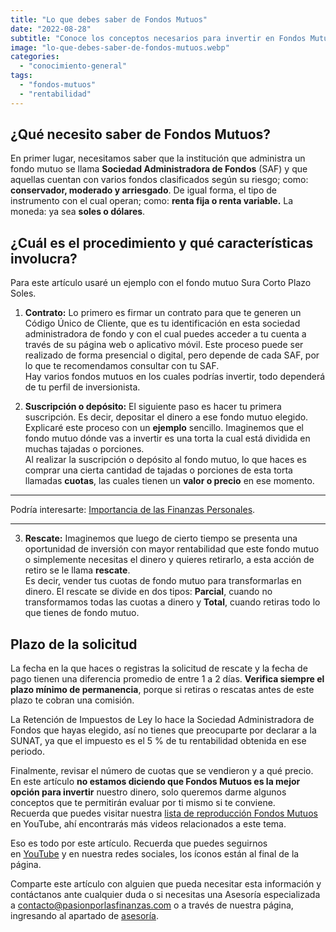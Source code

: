 ```yaml
---
title: "Lo que debes saber de Fondos Mutuos"
date: "2022-08-28"
subtitle: "Conoce los conceptos necesarios para invertir en Fondos Mutuos sin fallar en el intento"
image: "lo-que-debes-saber-de-fondos-mutuos.webp"
categories: 
  - "conocimiento-general"
tags: 
  - "fondos-mutuos"
  - "rentabilidad"
---
```


## ¿Qué necesito saber de Fondos Mutuos?

En primer lugar, necesitamos saber que la institución que administra un fondo mutuo se llama **Sociedad Administradora de Fondos** (SAF) y que aquellas cuentan con varios fondos clasificados según su riesgo; como: **conservador, moderado y arriesgado**. De igual forma, el tipo de instrumento con el cual operan; como: **renta fija o renta variable.** La moneda: ya sea **soles o dólares**.

## ¿Cuál es el procedimiento y qué características involucra?

Para este artículo usaré un ejemplo con el fondo mutuo Sura Corto Plazo Soles.

1. **Contrato:** Lo primero es firmar un contrato para que te generen un Código Único de Cliente, que es tu identificación en esta sociedad administradora de fondo y con el cual puedes acceder a tu cuenta a través de su página web o aplicativo móvil. Este proceso puede ser realizado de forma presencial o digital, pero depende de cada SAF, por lo que te recomendamos consultar con tu SAF.  
    Hay varios fondos mutuos en los cuales podrías invertir, todo dependerá de tu perfil de inversionista.

2. **Suscripción o depósito:** El siguiente paso es hacer tu primera suscripción. Es decir, depositar el dinero a ese fondo mutuo elegido. Explicaré este proceso con un **ejemplo** sencillo. Imaginemos que el fondo mutuo dónde vas a invertir es una torta la cual está dividida en muchas tajadas o porciones.  
    Al realizar la suscripción o depósito al fondo mutuo, lo que haces es comprar una cierta cantidad de tajadas o porciones de esta torta llamadas **cuotas**, las cuales tienen un **valor o precio** en ese momento.

* * *

Podría interesarte: [Importancia de las Finanzas Personales](https://pasionporlasfinanzas.tvalverde.tech/posts/importancia-de-las-finanzas-personales/).

* * *

3. **Rescate:** Imaginemos que luego de cierto tiempo se presenta una oportunidad de inversión con mayor rentabilidad que este fondo mutuo o simplemente necesitas el dinero y quieres retirarlo, a esta acción de retiro se le llama **rescate**.  
    Es decir, vender tus cuotas de fondo mutuo para transformarlas en dinero. El rescate se divide en dos tipos: **Parcial**, cuando no transformamos todas las cuotas a dinero y **Total**, cuando retiras todo lo que tienes de fondo mutuo.

## Plazo de la solicitud

La fecha en la que haces o registras la solicitud de rescate y la fecha de pago tienen una diferencia promedio de entre 1 a 2 días. **Verifica siempre el plazo mínimo de permanencia**, porque si retiras o rescatas antes de este plazo te cobran una comisión.  
  
La Retención de Impuestos de Ley lo hace la Sociedad Administradora de Fondos que hayas elegido, así no tienes que preocuparte por declarar a la SUNAT, ya que el impuesto es el 5 % de tu rentabilidad obtenida en ese periodo.  
  
Finalmente, revisar el número de cuotas que se vendieron y a qué precio. En este artículo **no estamos diciendo que Fondos Mutuos es la mejor opción para invertir** nuestro dinero, solo queremos darme algunos conceptos que te permitirán evaluar por ti mismo si te conviene.  
Recuerda que puedes visitar nuestra [lista de reproducción Fondos Mutuos](https://www.youtube.com/playlist?list=PLF4HtEmUtbkA6FldMDBtoMgQzmYfkk0ju) en YouTube, ahí encontrarás más videos relacionados a este tema.

Eso es todo por este artículo. Recuerda que puedes seguirnos en [YouTube](https://www.youtube.com/@PasionporlasFinanzas) y en nuestra redes sociales, los íconos están al final de la página.

Comparte este artículo con alguien que pueda necesitar esta información y contáctanos ante cualquier duda o si necesitas una Asesoría especializada a [contacto@pasionporlasfinanzas.com](mailto:contacto@pasionporlasfinanzas.com) o a través de nuestra página, ingresando al apartado de [asesoría](https://asesoria.pasionporlasfinanzas.com).

